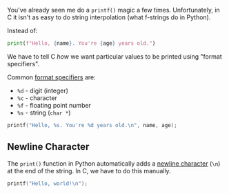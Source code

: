 You've already seen me do a `printf()` magic a few times. Unfortunately, in C it isn't as easy to do string interpolation (what f-strings do in Python).

Instead of:

```python
print(f"Hello, {name}. You're {age} years old.")
```

We have to tell C _how_ we want particular values to be printed using "format specifiers".

Common [format specifiers](https://cplusplus.com/reference/cstdio/printf/#:~:text=Parameters-,format,-C%20string%20that) are:

- `%d` - digit (integer)
- `%c` - character
- `%f` - floating point number
- `%s` - string (`char *`)

```c
printf("Hello, %s. You're %d years old.\n", name, age);
```

## Newline Character

The `print()` function in Python automatically adds a [newline character](https://en.wikipedia.org/wiki/Newline) (`\n`) at the end of the string. In C, we have to do this manually.

```c
printf("Hello, world!\n");
```
